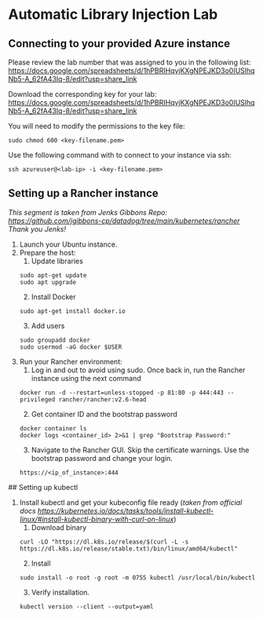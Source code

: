 # Automatic Library Injection Lab

## Connecting to your provided Azure instance

Please review the lab number that was assigned to you in the following list: https://docs.google.com/spreadsheets/d/1hPBRIHqvjKXgNPEJKD3o0IUSlhqNb5-A_62fA43Iq-8/edit?usp=share_link 

Download the corresponding key for your lab: https://docs.google.com/spreadsheets/d/1hPBRIHqvjKXgNPEJKD3o0IUSlhqNb5-A_62fA43Iq-8/edit?usp=share_link

You will need to modify the permissions to the key file:
```shell
sudo chmod 600 <key-filename.pem>
```

Use the following command with to connect to your instance via ssh:
```shell
ssh azureuser@<lab-ip> -i <key-filename.pem>
```


## Setting up a Rancher instance

_This segment is taken from Jenks Gibbons Repo: https://github.com/jgibbons-cp/datadog/tree/main/kubernetes/rancher_
_Thank you Jenks!_


1. Launch your Ubuntu instance.
2. Prepare the host:
    1. Update libraries
    ```shell
    sudo apt-get update
    sudo apt upgrade
    ```
    2. Install Docker
    ```shell
    sudo apt-get install docker.io
    ```
    3. Add users
    ```shell
    sudo groupadd docker  
    sudo usermod -aG docker $USER  
    ```
3. Run your Rancher environment:
    1. Log in and out to avoid using sudo. Once back in, run the Rancher instance using the next command
    ```shell
    docker run -d --restart=unless-stopped -p 81:80 -p 444:443 --privileged rancher/rancher:v2.6-head  
    ```
    2. Get container ID and the bootstrap password
    ```shell
    docker container ls
    docker logs <container_id> 2>&1 | grep "Bootstrap Password:"
    ```
    3. Navigate to the Rancher GUI. Skip the certificate warnings. Use the bootstrap password and change your login.
    ```shell
    https://<ip_of_instance>:444  
    ```

## Setting up kubectl

1. Install kubectl and get your kubeconfig file ready (_taken from official docs https://kubernetes.io/docs/tasks/tools/install-kubectl-linux/#install-kubectl-binary-with-curl-on-linux_)
    1. Download binary
    ```shell
    curl -LO "https://dl.k8s.io/release/$(curl -L -s https://dl.k8s.io/release/stable.txt)/bin/linux/amd64/kubectl"  
    ```
    2. Install
    ```shell
    sudo install -o root -g root -m 0755 kubectl /usr/local/bin/kubectl
    ```
    3. Verify installation.
    ```shell
    kubectl version --client --output=yaml 
    ```

